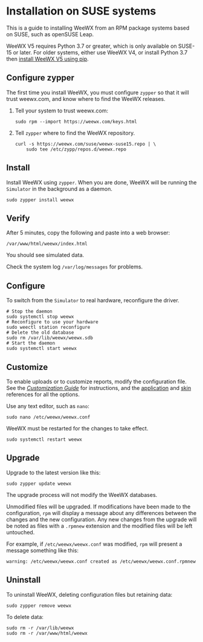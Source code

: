 # Installation on SUSE systems 

This is a guide to installing WeeWX from an RPM package systems based on SUSE,
such as openSUSE Leap.

WeeWX V5 requires Python 3.7 or greater, which is only available on SUSE-15 or
later.  For older systems, either use WeeWX V4, or install Python 3.7 then
[install WeeWX V5 using pip](../pip).


## Configure zypper

The first time you install WeeWX, you must configure `zypper` so that it will
trust weewx.com, and know where to find the WeeWX releases.

1. Tell your system to trust weewx.com:

    ```{.shell .copy}
    sudo rpm --import https://weewx.com/keys.html
    ```

2. Tell `zypper` where to find the WeeWX repository.

    ```{.shell .copy}
    curl -s https://weewx.com/suse/weewx-suse15.repo | \
        sudo tee /etc/zypp/repos.d/weewx.repo
    ```


## Install

Install WeeWX using `zypper`. When you are done, WeeWX will be running the
`Simulator` in the background as a daemon.

```
sudo zypper install weewx
```


## Verify

After 5 minutes, copy the following and paste into a web browser:

    /var/www/html/weewx/index.html

You should see simulated data.

Check the system log `/var/log/messages` for problems.


## Configure

To switch from the `Simulator` to real hardware, reconfigure the driver.

```{.shell .copy}
# Stop the daemon
sudo systemctl stop weewx
# Reconfigure to use your hardware
sudo weectl station reconfigure
# Delete the old database
sudo rm /var/lib/weewx/weewx.sdb
# Start the daemon
sudo systemctl start weewx
```


## Customize

To enable uploads or to customize reports, modify the configuration file.
See the [*Customization Guide*](../../custom/introduction) for instructions,
and the [application](../../reference/weewx-options/introduction) and
[skin](../../reference/skin-options/introduction) references for all
the options.

Use any text editor, such as `nano`:
```shell
sudo nano /etc/weewx/weewx.conf
```

WeeWX must be restarted for the changes to take effect.
```{.shell .copy}
sudo systemctl restart weewx
```


## Upgrade

Upgrade to the latest version like this:
```{.shell .copy}
sudo zypper update weewx
```

The upgrade process will not modify the WeeWX databases.

Unmodified files will be upgraded. If modifications have been made to the
configuration, `rpm` will display a message about any differences between the
changes and the new configuration. Any new changes from the upgrade will be
noted as files with a `.rpmnew` extension and the modified files will be left
untouched.

For example, if `/etc/weewx/weewx.conf` was modified, `rpm` will present a
message something like this:

```
warning: /etc/weewx/weewx.conf created as /etc/weewx/weewx.conf.rpmnew
```


## Uninstall

To uninstall WeeWX, deleting configuration files but retaining data:

```{.shell .copy}
sudo zypper remove weewx
```
To delete data:

```{.shell .copy}
sudo rm -r /var/lib/weewx
sudo rm -r /var/www/html/weewx
```
